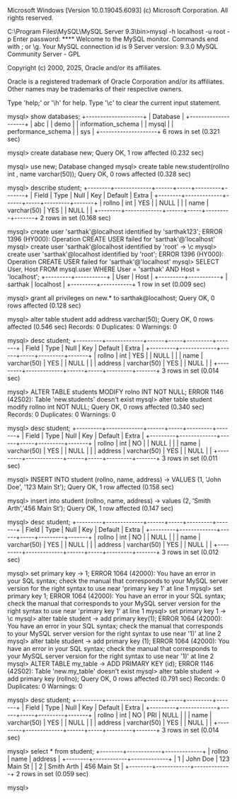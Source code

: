Microsoft Windows [Version 10.0.19045.6093]
(c) Microsoft Corporation. All rights reserved.

C:\Program Files\MySQL\MySQL Server 9.3\bin>mysql -h localhost -u root -p
Enter password: ****
Welcome to the MySQL monitor.  Commands end with ; or \g.
Your MySQL connection id is 9
Server version: 9.3.0 MySQL Community Server - GPL

Copyright (c) 2000, 2025, Oracle and/or its affiliates.

Oracle is a registered trademark of Oracle Corporation and/or its
affiliates. Other names may be trademarks of their respective
owners.

Type 'help;' or '\h' for help. Type '\c' to clear the current input statement.

mysql> show databases;
+--------------------+
| Database           |
+--------------------+
| abc                |
| demo               |
| information_schema |
| mysql              |
| performance_schema |
| sys                |
+--------------------+
6 rows in set (0.321 sec)

mysql> create database new;
Query OK, 1 row affected (0.232 sec)

mysql> use new;
Database changed
mysql> create table new.student(rollno int , name varchar(50));
Query OK, 0 rows affected (0.328 sec)

mysql> describe student;
+--------+-------------+------+-----+---------+-------+
| Field  | Type        | Null | Key | Default | Extra |
+--------+-------------+------+-----+---------+-------+
| rollno | int         | YES  |     | NULL    |       |
| name   | varchar(50) | YES  |     | NULL    |       |
+--------+-------------+------+-----+---------+-------+
2 rows in set (0.168 sec)

mysql> create user 'sarthak'@localhost identified by 'sarthak123';
ERROR 1396 (HY000): Operation CREATE USER failed for 'sarthak'@'localhost'
mysql> create user 'sarthak'@localhost identified by 'root'
    -> \c
mysql> create user 'sarthak'@localhost identified by 'root';
ERROR 1396 (HY000): Operation CREATE USER failed for 'sarthak'@'localhost'
mysql> SELECT User, Host FROM mysql.user WHERE User = 'sarthak' AND Host = 'localhost';
+---------+-----------+
| User    | Host      |
+---------+-----------+
| sarthak | localhost |
+---------+-----------+
1 row in set (0.009 sec)

mysql> grant all privileges on new.* to sarthak@localhost;
Query OK, 0 rows affected (0.128 sec)

mysql> alter table student add address varchar(50);
Query OK, 0 rows affected (0.546 sec)
Records: 0  Duplicates: 0  Warnings: 0

mysql> desc student;
+---------+-------------+------+-----+---------+-------+
| Field   | Type        | Null | Key | Default | Extra |
+---------+-------------+------+-----+---------+-------+
| rollno  | int         | YES  |     | NULL    |       |
| name    | varchar(50) | YES  |     | NULL    |       |
| address | varchar(50) | YES  |     | NULL    |       |
+---------+-------------+------+-----+---------+-------+
3 rows in set (0.014 sec)

mysql> ALTER TABLE students MODIFY rolno INT NOT NULL;
ERROR 1146 (42S02): Table 'new.students' doesn't exist
mysql> alter table student modify rollno int NOT NULL;
Query OK, 0 rows affected (0.340 sec)
Records: 0  Duplicates: 0  Warnings: 0

mysql> desc student;
+---------+-------------+------+-----+---------+-------+
| Field   | Type        | Null | Key | Default | Extra |
+---------+-------------+------+-----+---------+-------+
| rollno  | int         | NO   |     | NULL    |       |
| name    | varchar(50) | YES  |     | NULL    |       |
| address | varchar(50) | YES  |     | NULL    |       |
+---------+-------------+------+-----+---------+-------+
3 rows in set (0.011 sec)

mysql> INSERT INTO student (rollno, name, address)
    -> VALUES (1, 'John Doe', '123 Main St');
Query OK, 1 row affected (0.158 sec)

mysql> insert into student (rollno, name, address)
    -> values (2, 'Smith Arth','456 Main St');
Query OK, 1 row affected (0.147 sec)

mysql> desc student;
+---------+-------------+------+-----+---------+-------+
| Field   | Type        | Null | Key | Default | Extra |
+---------+-------------+------+-----+---------+-------+
| rollno  | int         | NO   |     | NULL    |       |
| name    | varchar(50) | YES  |     | NULL    |       |
| address | varchar(50) | YES  |     | NULL    |       |
+---------+-------------+------+-----+---------+-------+
3 rows in set (0.012 sec)

mysql> set primary key
    -> 1;
ERROR 1064 (42000): You have an error in your SQL syntax; check the manual that corresponds to your MySQL server version for the right syntax to use near 'primary key
1' at line 1
mysql> set primary key 1;
ERROR 1064 (42000): You have an error in your SQL syntax; check the manual that corresponds to your MySQL server version for the right syntax to use near 'primary key 1' at line 1
mysql> set primary key 1
    -> \c
mysql> alter table student
    -> add primary key(1);
ERROR 1064 (42000): You have an error in your SQL syntax; check the manual that corresponds to your MySQL server version for the right syntax to use near '1)' at line 2
mysql> alter table student
    -> add primary key (1);
ERROR 1064 (42000): You have an error in your SQL syntax; check the manual that corresponds to your MySQL server version for the right syntax to use near '1)' at line 2
mysql> ALTER TABLE my_table
    -> ADD PRIMARY KEY (id);
ERROR 1146 (42S02): Table 'new.my_table' doesn't exist
mysql> alter table student
    -> add primary key (rollno);
Query OK, 0 rows affected (0.791 sec)
Records: 0  Duplicates: 0  Warnings: 0

mysql> desc student;
+---------+-------------+------+-----+---------+-------+
| Field   | Type        | Null | Key | Default | Extra |
+---------+-------------+------+-----+---------+-------+
| rollno  | int         | NO   | PRI | NULL    |       |
| name    | varchar(50) | YES  |     | NULL    |       |
| address | varchar(50) | YES  |     | NULL    |       |
+---------+-------------+------+-----+---------+-------+
3 rows in set (0.014 sec)

mysql> select * from student;
+--------+------------+-------------+
| rollno | name       | address     |
+--------+------------+-------------+
|      1 | John Doe   | 123 Main St |
|      2 | Smith Arth | 456 Main St |
+--------+------------+-------------+
2 rows in set (0.059 sec)

mysql>
